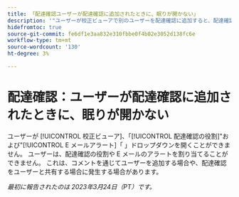 ```yaml
---
title: 「配達確認ユーザーが配達確認に追加されたときに、眠りが開かない」
description: '"ユーザーが校正ビューアで別のユーザーを配達確認に追加すると、配達確認の役割と電子メールアラートのドロップダウンを開くことができません。 ユーザーは、配達確認の役割や E メールのアラートを割り当てることができません。 これは、コメントを通じてユーザーを追加する場合や、配達確認をユーザーと共有する場合に発生する可能性があります。'
hidefromtoc: true
source-git-commit: fe6df1e3aa832e310fbbe0f4b02e3052d138fc6e
workflow-type: tm+mt
source-wordcount: '130'
ht-degree: 3%

---
```



# 配達確認：ユーザーが配達確認に追加されたときに、眠りが開かない

<!--This article is on WF and WFP TOCs-->

ユーザーが [!UICONTROL 校正ビューア]、「[!UICONTROL 配達確認の役割]&quot;および&quot;[!UICONTROL E メールアラート]「 」ドロップダウンを開くことができません。 ユーザーは、配達確認の役割や E メールのアラートを割り当てることができません。 これは、コメントを通じてユーザーを追加する場合や、配達確認をユーザーと共有する場合に発生する場合があります。

_最初に報告されたのは 2023年3月24日（PT）です。_

